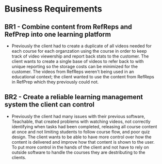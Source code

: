 # Business Requirements
## BR1 - Combine content from RefReps and RefPrep into one learning platform 
  + Previously the client had to create a duplicate of all videos needed for each course for each organzation using the course in order to keep track of video viewership and report back stats to the customer. The client wants to create a single base of videos to refer back to with unique reporting so the storage costs can be minimized for the customer. The videos from RefReps weren't being used in an educational context; the client wanted to use the content from RefReps in RefPrep which they previously could not.
## BR2 - Create a reliable learning management system the client can control
  + Previously the client had many issues with their previous software, Teachable, that created problems with watching videos, not correctly identifying when tasks had been completed, releasing all course content at once and not limiting students to follow course flow, and poor quiz design. The client wants to be able to have more control over how the content is delivered and improve how that content is shown to the user. To put more control in the hands of the client and not have to rely on outside software to handle the courses they are destributing to the clients.
